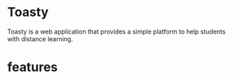 # Toasty

Toasty is a web application that provides a simple platform to help students with distance learning.

# features
